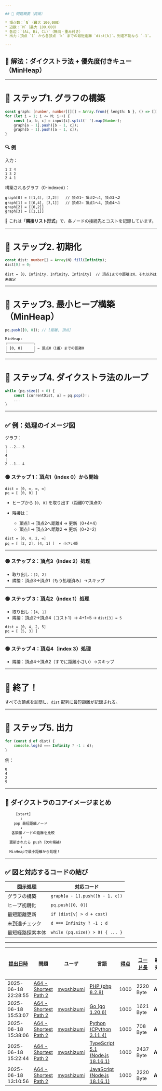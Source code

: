 ```yaml
---

## 🧩 問題概要（再掲）

* 頂点数：`N`（最大 100,000）
* 辺数：`M`（最大 100,000）
* 各辺：`(Ai, Bi, Ci)`（無向・重み付き）
* 出力：頂点 `1` から各頂点 `k` までの最短距離 `dist[k]`。到達不能なら `-1`。

---
```


## 🔧 解法：**ダイクストラ法** + **優先度付きキュー（MinHeap）**

---

# 🧱 ステップ1. グラフの構築

```ts
const graph: [number, number][][] = Array.from({ length: N }, () => []);
for (let i = 1; i <= M; i++) {
    const [a, b, c] = input[i].split(' ').map(Number);
    graph[a - 1].push([b - 1, c]);
    graph[b - 1].push([a - 1, c]);
}
```

### 🔍 例

入力：

```
1 2 4
1 3 2
2 4 1
```

構築されるグラフ（0-indexed）：

```
graph[0] = [[1,4], [2,2]]   // 頂点1→ 頂点2へ4, 頂点3へ2
graph[1] = [[0,4], [3,1]]   // 頂点2→ 頂点1へ4, 頂点4へ1
graph[2] = [[0,2]]
graph[3] = [[1,1]]
```

📘 これは「**隣接リスト形式**」で、各ノードの接続先とコストを記録しています。

---

# 🧮 ステップ2. 初期化

```ts
const dist: number[] = Array(N).fill(Infinity);
dist[0] = 0;
```

```
dist = [0, Infinity, Infinity, Infinity]  // 頂点1までの距離は0、それ以外は未確定
```

---

# 🧰 ステップ3. 最小ヒープ構築（MinHeap）

```ts
pq.push([0, 0]); // [距離, 頂点]
```

```
MinHeap:
┌────────────┐
│ [0, 0]     │ ← 頂点0（1番）までの距離0
└────────────┘
```

---

# 🔁 ステップ4. ダイクストラ法のループ

```ts
while (pq.size() > 0) {
    const [currentDist, u] = pq.pop()!;
    ...
}
```

---

## ✅ 例：処理のイメージ図

グラフ：

```
1 --2-- 3
|
4
|
2 --1-- 4
```

### 🟢 ステップ 1：頂点1（index 0）から開始

```
dist = [0, ∞, ∞, ∞]
pq = [ [0, 0] ]
```

- ヒープから `[0, 0]` を取り出す（距離0で頂点0）

- 隣接は：
    - 頂点1 → 頂点2へ距離4 → 更新（0+4=4）
    - 頂点1 → 頂点3へ距離2 → 更新（0+2=2）

```
dist = [0, 4, 2, ∞]
pq = [ [2, 2], [4, 1] ]  ← 小さい順
```

---

### 🟢 ステップ 2：頂点3（index 2）処理

- 取り出し：`[2, 2]`
- 隣接：頂点3→頂点1（もう処理済み）→スキップ

---

### 🟢 ステップ 3：頂点2（index 1）処理

- 取り出し：`[4, 1]`
- 隣接：頂点2→頂点4（コスト1）→ 4+1=5 → `dist[3] = 5`

```
dist = [0, 4, 2, 5]
pq = [ [5, 3] ]
```

---

### 🟢 ステップ 4：頂点4（index 3）処理

- 隣接：頂点4→頂点2（すでに距離小さい）→スキップ

---

# 🎉 終了！

すべての頂点を訪問し、`dist` 配列に最短距離が記録される。

---

# 🧾 ステップ5. 出力

```ts
for (const d of dist) {
    console.log(d === Infinity ? -1 : d);
}
```

例：

```
0
4
2
5
```

---

## 🧠 ダイクストラのコアイメージまとめ

```plaintext
     [start]
       ↓
    pop 最短距離ノード
       ↓
   各隣接ノードの距離を比較
       ↓
  更新されたら push（次の候補）
       ↓
  MinHeapで最小距離から処理！
```

---

## ✅ 図と対応するコードの結び

| 図示処理         | 対応コード                      |
| ---------------- | ------------------------------- |
| グラフの構築     | `graph[a - 1].push([b - 1, c])` |
| ヒープ初期化     | `pq.push([0, 0])`               |
| 最短距離更新     | `if (dist[v] > d + cost)`       |
| 未到達チェック   | `d === Infinity ? -1 : d`       |
| 最短経路探索本体 | `while (pq.size() > 0) { ... }` |

---

| [提出日時](https://atcoder.jp/contests/tessoku-book/submissions/me?desc=true&orderBy=created) | 問題                                                                                    | ユーザ                                            | 言語                                                                                                        | [得点](https://atcoder.jp/contests/tessoku-book/submissions/me?desc=true&orderBy=score) | [コード長](https://atcoder.jp/contests/tessoku-book/submissions/me?orderBy=source_length) | 結果   | [実行時間](https://atcoder.jp/contests/tessoku-book/submissions/me?orderBy=time_consumption) | [メモリ](https://atcoder.jp/contests/tessoku-book/submissions/me?orderBy=memory_consumption) |                                                                       |
| --------------------------------------------------------------------------------------------- | --------------------------------------------------------------------------------------- | ------------------------------------------------- | ----------------------------------------------------------------------------------------------------------- | --------------------------------------------------------------------------------------- | ----------------------------------------------------------------------------------------- | ------ | -------------------------------------------------------------------------------------------- | -------------------------------------------------------------------------------------------- | --------------------------------------------------------------------- |
| 2025-06-18 22:28:55                                                                           | [A64 - Shortest Path 2](https://atcoder.jp/contests/tessoku-book/tasks/tessoku_book_bl) | [myoshizumi](https://atcoder.jp/users/myoshizumi) | [PHP (php 8.2.8)](https://atcoder.jp/contests/tessoku-book/submissions/me?f.Language=5016)                  | 1000                                                                                    | 2220 Byte                                                                                 | **AC** | 483 ms                                                                                       | 110672 KiB                                                                                   | [詳細](https://atcoder.jp/contests/tessoku-book/submissions/66868739) |
| 2025-06-18 15:53:07                                                                           | [A64 - Shortest Path 2](https://atcoder.jp/contests/tessoku-book/tasks/tessoku_book_bl) | [myoshizumi](https://atcoder.jp/users/myoshizumi) | [Go (go 1.20.6)](https://atcoder.jp/contests/tessoku-book/submissions/me?f.Language=5002)                   | 1000                                                                                    | 1621 Byte                                                                                 | **AC** | 324 ms                                                                                       | 22880 KiB                                                                                    | [詳細](https://atcoder.jp/contests/tessoku-book/submissions/66860592) |
| 2025-06-18 15:38:06                                                                           | [A64 - Shortest Path 2](https://atcoder.jp/contests/tessoku-book/tasks/tessoku_book_bl) | [myoshizumi](https://atcoder.jp/users/myoshizumi) | [Python (CPython 3.11.4)](https://atcoder.jp/contests/tessoku-book/submissions/me?f.Language=5055)          | 1000                                                                                    | 708 Byte                                                                                  | **AC** | 525 ms                                                                                       | 51944 KiB                                                                                    | [詳細](https://atcoder.jp/contests/tessoku-book/submissions/66860343) |
| 2025-06-18 15:22:44                                                                           | [A64 - Shortest Path 2](https://atcoder.jp/contests/tessoku-book/tasks/tessoku_book_bl) | [myoshizumi](https://atcoder.jp/users/myoshizumi) | [TypeScript 5.1 (Node.js 18.16.1)](https://atcoder.jp/contests/tessoku-book/submissions/me?f.Language=5058) | 1000                                                                                    | 2437 Byte                                                                                 | **AC** | 639 ms                                                                                       | 132688 KiB                                                                                   | [詳細](https://atcoder.jp/contests/tessoku-book/submissions/66860095) |
| 2025-06-18 13:10:56                                                                           | [A64 - Shortest Path 2](https://atcoder.jp/contests/tessoku-book/tasks/tessoku_book_bl) | [myoshizumi](https://atcoder.jp/users/myoshizumi) | [JavaScript (Node.js 18.16.1)](https://atcoder.jp/contests/tessoku-book/submissions/me?f.Language=5009)     | 1000                                                                                    | 2220 Byte                                                                                 | **AC** | 757 ms                                                                                       | 132988 KiB                                                                                   | [詳細](https://atcoder.jp/contests/tessoku-book/submissions/66858333) |
